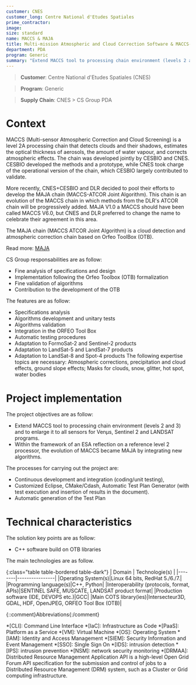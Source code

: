```yaml
---
customer: CNES
customer_long: Centre National d'Etudes Spatiales
prime_contractor: 
image: 
size: standard
name: MACCS & MAJA
title: Multi-mission Atmospheric and Cloud Correction Software & MACCS-ATCOR Joint Algorithm
department: PDA
program: Generic
summary: "Extend MACCS tool to processing chain environment (levels 2 and 3) and to enlarge it to all sensors for Venμs, Sentinel 2 and LANDSAT programs. Within the framework of an ESA reflection on a reference level 2 processor, the evolution of MACCS became MAJA by integrating new algorithms."
---
```


> __Customer__\: Centre National d'Etudes Spatiales (CNES)

> __Program__\: Generic

> __Supply Chain__\: CNES >  CS Group PDA


# Context

MACCS (Multi-sensor Atmospheric Correction and Cloud Screening) is a level 2A processing chain that detects clouds and their shadows, estimates the optical thickness of aerosols, the amount of water vapour, and corrects atmospheric effects. The chain was developed jointly by CESBIO and CNES. CESBIO developed the methods and a prototype, while CNES took charge of the operational version of the chain, which CESBIO largely contributed to validate.

More recently, CNES+CESBIO and DLR decided to pool their efforts to develop the MAJA chain (MACCS-ATCOR Joint Algorithm). This chain is an evolution of the MACCS chain in which methods from the DLR's ATCOR chain will be progressively added. MAJA V1.0 a MACCS should have been called MACCS V6.0, but CNES and DLR preferred to change the name to celebrate their agreement in this area.

The MAJA chain (MACCS ATCOR Joint Algorithm) is a cloud detection and atmospheric correction chain based on Orfeo ToolBox (OTB).

Read more: [MAJA](https://pda.csgroup.space/product-maja.html)



CS Group responsabilities are as follow:
* Fine analysis of specifications and design
* Implementation following the Orfeo Toolbox (OTB) formalization
* Fine validation of algorithms
* Contribution to the development of the OTB


The features are as follow:
* Specifications analysis
* Algorithms development and unitary tests
* Algorithms validation
* Integration in the ORFEO Tool Box
* Automatic testing procedures
* Adaptation to FormoSat-2 and Sentinel-2 products
* Adaptation to LandSat-5 and LandSat-7 products
* Adaptation to LandSat-8 and Spot-4 products The following expertise topics are necessary: Atmospheric corrections, precipitation and cloud effects, ground slope effects; Masks for clouds, snow, glitter, hot spot, water bodies

# Project implementation

The project objectives are as follow:
* Extend MACCS tool to processing chain environment (levels 2 and 3) and to enlarge it to all sensors for Venμs, Sentinel 2 and LANDSAT programs. 
* Within the framework of an ESA reflection on a reference level 2 processor, the evolution of MACCS became MAJA by integrating new algorithms.

The processes for carrying out the project are:
* Continuous development and integration (coding/unit testing),
* Customized Eclipse, CMake/Cdash, Automatic Test Plan Generator (with test execution and insertion of results in the document).
* Automatic generation of the Test Plan

# Technical characteristics

The solution key points are as follow:
* C++ software build on OTB libraries



The main technologies are as follow.

{:class="table table-bordered table-dark"}
| Domain | Technologie(s) |
|--------|----------------|
|Operating System(s)|Linux 64 bits, RedHat 5./6./7.|
|Programming language(s)|C++, Python|
|Interoperability (protocols, format, APIs)|SENTINEL SAFE, MUSCATE, LANDSAT product format|
|Production software (IDE, DEVOPS etc.)|GCC|
|Main COTS library(ies)|Intersecteur3D, GDAL, HDF, OpenJPEG, ORFEO Tool Box (OTB)|



{::comment}Abbreviations{:/comment}

*[CLI]: Command Line Interface
*[IaC]: Infrastructure as Code
*[PaaS]: Platform as a Service
*[VM]: Virtual Machine
*[OS]: Operating System
*[IAM]: Identity and Access Management
*[SIEM]: Security Information and Event Management
*[SSO]: Single Sign On
*[IDS]: intrusion detection
*[IPS]: intrusion prevention
*[NSM]: network security monitoring
*[DRMAA]: Distributed Resource Management Application API is a high-level Open Grid Forum API specification for the submission and control of jobs to a Distributed Resource Management (DRM) system, such as a Cluster or Grid computing infrastructure.

